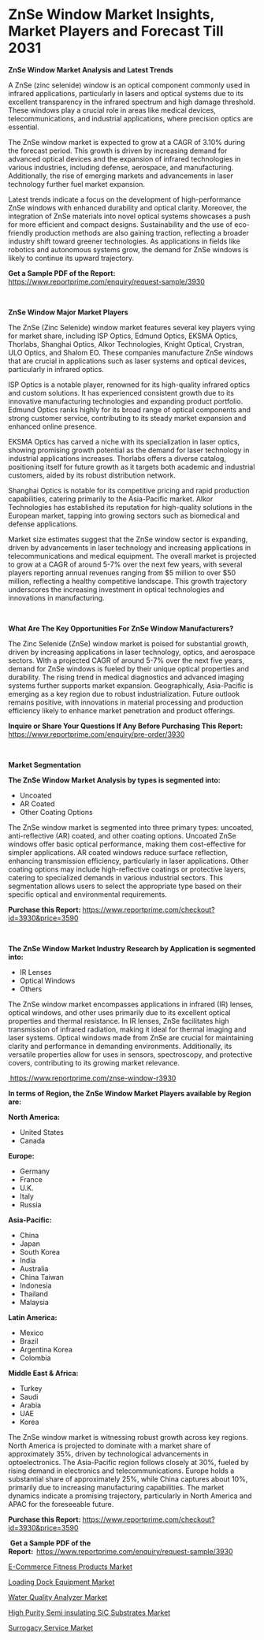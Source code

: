<p><h1>ZnSe Window Market Insights, Market Players and Forecast Till 2031</h1></p><p><strong>ZnSe Window Market Analysis and Latest Trends</strong></p>
<p><p>A ZnSe (zinc selenide) window is an optical component commonly used in infrared applications, particularly in lasers and optical systems due to its excellent transparency in the infrared spectrum and high damage threshold. These windows play a crucial role in areas like medical devices, telecommunications, and industrial applications, where precision optics are essential.</p><p>The ZnSe window market is expected to grow at a CAGR of 3.10% during the forecast period. This growth is driven by increasing demand for advanced optical devices and the expansion of infrared technologies in various industries, including defense, aerospace, and manufacturing. Additionally, the rise of emerging markets and advancements in laser technology further fuel market expansion. </p><p>Latest trends indicate a focus on the development of high-performance ZnSe windows with enhanced durability and optical clarity. Moreover, the integration of ZnSe materials into novel optical systems showcases a push for more efficient and compact designs. Sustainability and the use of eco-friendly production methods are also gaining traction, reflecting a broader industry shift toward greener technologies. As applications in fields like robotics and autonomous systems grow, the demand for ZnSe windows is likely to continue its upward trajectory.</p></p>
<p><strong>Get a Sample PDF of the Report:&nbsp;</strong> <a href="https://www.reportprime.com/enquiry/request-sample/3930">https://www.reportprime.com/enquiry/request-sample/3930</a></p>
<p>&nbsp;</p>
<p><strong>ZnSe Window Major Market Players</strong></p>
<p><p>The ZnSe (Zinc Selenide) window market features several key players vying for market share, including ISP Optics, Edmund Optics, EKSMA Optics, Thorlabs, Shanghai Optics, Alkor Technologies, Knight Optical, Crystran, ULO Optics, and Shalom EO. These companies manufacture ZnSe windows that are crucial in applications such as laser systems and optical devices, particularly in infrared optics.</p><p>ISP Optics is a notable player, renowned for its high-quality infrared optics and custom solutions. It has experienced consistent growth due to its innovative manufacturing technologies and expanding product portfolio. Edmund Optics ranks highly for its broad range of optical components and strong customer service, contributing to its steady market expansion and enhanced online presence.</p><p>EKSMA Optics has carved a niche with its specialization in laser optics, showing promising growth potential as the demand for laser technology in industrial applications increases. Thorlabs offers a diverse catalog, positioning itself for future growth as it targets both academic and industrial customers, aided by its robust distribution network.</p><p>Shanghai Optics is notable for its competitive pricing and rapid production capabilities, catering primarily to the Asia-Pacific market. Alkor Technologies has established its reputation for high-quality solutions in the European market, tapping into growing sectors such as biomedical and defense applications.</p><p>Market size estimates suggest that the ZnSe window sector is expanding, driven by advancements in laser technology and increasing applications in telecommunications and medical equipment. The overall market is projected to grow at a CAGR of around 5-7% over the next few years, with several players reporting annual revenues ranging from $5 million to over $50 million, reflecting a healthy competitive landscape. This growth trajectory underscores the increasing investment in optical technologies and innovations in manufacturing.</p></p>
<p>&nbsp;</p>
<p><strong>What Are The Key Opportunities For ZnSe Window Manufacturers?</strong></p>
<p><p>The Zinc Selenide (ZnSe) window market is poised for substantial growth, driven by increasing applications in laser technology, optics, and aerospace sectors. With a projected CAGR of around 5-7% over the next five years, demand for ZnSe windows is fueled by their unique optical properties and durability. The rising trend in medical diagnostics and advanced imaging systems further supports market expansion. Geographically, Asia-Pacific is emerging as a key region due to robust industrialization. Future outlook remains positive, with innovations in material processing and production efficiency likely to enhance market penetration and product offerings.</p></p>
<p><strong>Inquire or Share Your Questions If Any Before Purchasing This Report:</strong> <a href="https://www.reportprime.com/enquiry/pre-order/3930">https://www.reportprime.com/enquiry/pre-order/3930</a></p>
<p>&nbsp;</p>
<p><strong>Market Segmentation</strong></p>
<p><strong>The ZnSe Window Market Analysis by types is segmented into:</strong></p>
<p><ul><li>Uncoated</li><li>AR Coated</li><li>Other Coating Options</li></ul></p>
<p><p>The ZnSe window market is segmented into three primary types: uncoated, anti-reflective (AR) coated, and other coating options. Uncoated ZnSe windows offer basic optical performance, making them cost-effective for simpler applications. AR coated windows reduce surface reflection, enhancing transmission efficiency, particularly in laser applications. Other coating options may include high-reflective coatings or protective layers, catering to specialized demands in various industrial sectors. This segmentation allows users to select the appropriate type based on their specific optical and environmental requirements.</p></p>
<p><strong>Purchase this Report:&nbsp;</strong><a href="https://www.reportprime.com/checkout?id=3930&price=3590">https://www.reportprime.com/checkout?id=3930&price=3590</a></p>
<p>&nbsp;</p>
<p><strong>The ZnSe Window Market Industry Research by Application is segmented into:</strong></p>
<p><ul><li>IR Lenses</li><li>Optical Windows</li><li>Others</li></ul></p>
<p><p>The ZnSe window market encompasses applications in infrared (IR) lenses, optical windows, and other uses primarily due to its excellent optical properties and thermal resistance. In IR lenses, ZnSe facilitates high transmission of infrared radiation, making it ideal for thermal imaging and laser systems. Optical windows made from ZnSe are crucial for maintaining clarity and performance in demanding environments. Additionally, its versatile properties allow for uses in sensors, spectroscopy, and protective covers, contributing to its growing market relevance.</p></p>
<p><a href="https://www.reportprime.com/znse-window-r3930">&nbsp;https://www.reportprime.com/znse-window-r3930</a></p>
<p><strong>In terms of Region, the ZnSe Window Market Players available by Region are:</strong></p>
<p>
    <p> <strong> North America: </strong>
        <ul>
            <li>United States</li>
            <li>Canada</li>
        </ul>
        </p> 
    <p> <strong> Europe: </strong>
        <ul>
            <li>Germany</li>
            <li>France</li>
            <li>U.K.</li>
            <li>Italy</li>
            <li>Russia</li>
        </ul>
        </p> 
    <p> <strong> Asia-Pacific: </strong>
        <ul>
            <li>China</li>
            <li>Japan</li>
            <li>South Korea</li>
            <li>India</li>
            <li>Australia</li>
            <li>China Taiwan</li>
            <li>Indonesia</li>
            <li>Thailand</li>
            <li>Malaysia</li>
        </ul>
        </p> 
    <p> <strong> Latin America: </strong>
        <ul>
            <li>Mexico</li>
            <li>Brazil</li>
            <li>Argentina Korea</li>
            <li>Colombia</li>
        </ul>
        </p> 
    <p> <strong> Middle East & Africa: </strong>
        <ul>
            <li>Turkey</li>
            <li>Saudi</li>
            <li>Arabia</li>
            <li>UAE</li>
            <li>Korea</li>
        </ul>
    </p>
    </p>
<p><p>The ZnSe window market is witnessing robust growth across key regions. North America is projected to dominate with a market share of approximately 35%, driven by technological advancements in optoelectronics. The Asia-Pacific region follows closely at 30%, fueled by rising demand in electronics and telecommunications. Europe holds a substantial share of approximately 25%, while China captures about 10%, primarily due to increasing manufacturing capabilities. The market dynamics indicate a promising trajectory, particularly in North America and APAC for the foreseeable future.</p></p>
<p><strong>Purchase this Report: </strong><a href="https://www.reportprime.com/checkout?id=3930&price=3590">https://www.reportprime.com/checkout?id=3930&price=3590</a></p>
<p>&nbsp;<strong>Get a Sample PDF of the Report:&nbsp;&nbsp;</strong><a href="https://www.reportprime.com/enquiry/request-sample/3930">https://www.reportprime.com/enquiry/request-sample/3930</a></p>
<p><strong></strong></p>
<p><p><a href="https://issuu.com/reportprime-2/docs/e-commerce-fitness-products-market-_42d41f6e21ad0d">E-Commerce Fitness Products Market</a></p><p><a href="https://www.linkedin.com/pulse/loading-dock-equipment-market-share-analysis-growth-trends-forecasts-0jzee?trackingId=XRGAyIs5ROeiryxD%2BftlUw%3D%3D">Loading Dock Equipment Market</a></p><p><a href="https://www.linkedin.com/pulse/evaluating-global-water-quality-analyzer-market-trends-growth-1ekve?trackingId=g%2FAdyH%2BjRYSYKvkLNhfPpA%3D%3D">Water Quality Analyzer Market</a></p><p><a href="https://github.com/mahnoor2003/Market-Research-Report-List-6/blob/main/high-purity-semi-insulating-sic-substrates-market.md">High Purity Semi insulating SiC Substrates Market</a></p><p><a href="https://issuu.com/reportprime-2/docs/surrogacy-service-market-size-2030._9ddfcc082ff9b7">Surrogacy Service Market</a></p></p>